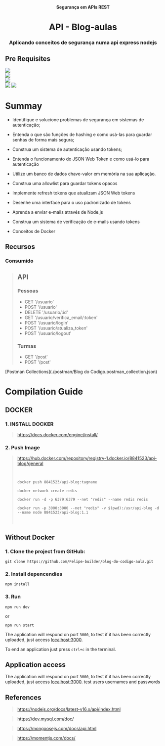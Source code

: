 
<div align="center">
<p style="font-weight: bold;">Segurança em APIs REST</p>
  <h1>API - Blog-aulas</h1>
  <h3>Aplicando conceitos de segurança numa api express nodejs</h3>
  <p style="indent-text"><p>
</div>


## Pre Requisites
<a href="https://nodejs.org/en/download/"><img src="https://img.shields.io/badge/nodejs-v16.14.0-green?style=for-the-badge&logo=node.js"/></a></br>
<a href="https://www.mysql.com/downloads/"><img src="https://img.shields.io/badge/mysql-yellowgreen?style=for-the-badge&logo=mysql"/></a></br>
<a href="https://docs.npmjs.com/about-npm"><img src="https://img.shields.io/badge/npm-v8.3.1-yellow?style=for-the-badge&logo=npm"/></a></br>
<a href="https://redis.io/docs/getting-started/installation/"><img src="https://img.shields.io/badge/redis-yellow?style=for-the-badge&logo=redis"/></a>
<a href="https://code.visualstudio.com/download"><img src="https://img.shields.io/badge/vscode-yellow?style=for-the-badge&logo=Visual Studio Code"/></a>

# Summay

 - Identifique e solucione problemas de segurança em sistemas de autenticação;
 - Entenda o que são funções de hashing e como usá-las para guardar senhas de forma mais segura;
 - Construa um sistema de autenticação usando tokens;
 - Entenda o funcionamento do JSON Web Token e como usá-lo para autenticação
 - Utilize um banco de dados chave-valor em memória na sua aplicação.

 - Construa uma allowlist para guardar tokens opacos
 - Implemente refresh tokens que atualizam JSON Web tokens
 - Desenhe uma interface para o uso padronizado de tokens
 - Aprenda a enviar e-mails através de Node.js
 - Construa um sistema de verificação de e-mails usando tokens

 - Conceitos de Docker


## Recursos
### Consumido
> ## API
>
>
> ### Pessoas
>   - GET '/usuario'
>   - POST '/usuario'
>   - DELETE '/usuario/:id'
>   - GET '/usuario/verifica_email/:token'
>   - POST '/usuario/login'
>   - POST '/usuario/atualiza_token'
>   - POST '/usuario/logout'
>
> ### Turmas
>   - GET '/post'
>   - POST '/post'



[Postman Collections](./postman/Blog do Codigo.postman_collection.json)

# Compilation Guide

## DOCKER


### 1. INSTALL DOCKER

> https://docs.docker.com/engine/install/

### 2. Push Image

> https://hub.docker.com/repository/registry-1.docker.io/8841523/api-blog/general
>
> <br>
>
>```
>docker push 8841523/api-blog:tagname
>```
>```
>docker network create redis
>```
>```
>docker run -d -p 6379:6379 --net "redis" --name redis redis
>```
>```
>docker run -p 3000:3000 --net "redis" -v $(pwd):/usr/api-blog -d --name node 8841523/api-blog:1.1
>```
> <br>

## Without Docker

### 1. Clone the project from GitHub:

```
git clone https://github.com/Felipe-builder/blog-do-codigo-aula.git
```


### 2. Install depencendies

```
npm install
```
    
### 3. Run

```
npm run dev
```
or

```
npm run start
```



The application will respond on port `3000`, to test if it has been correctly uploaded, just access [localhost:3000](http://localhost:3000).

To end an application just press `ctrl+c` in the terminal.

## Application access

The application will respond on port `3000`, to test if it has been correctly uploaded, just access [localhost:3000](http://localhost:3000).
test users usernames and passwords 

## References

> https://nodejs.org/docs/latest-v16.x/api/index.html

> https://dev.mysql.com/doc/

> https://mongoosejs.com/docs/api.html

> https://momentjs.com/docs/